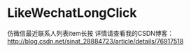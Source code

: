 ﻿# LikeWechatLongClick
仿微信最近联系人列表item长按
详情请查看我的CSDN博客：http://blog.csdn.net/sinat_28884723/article/details/76917518
